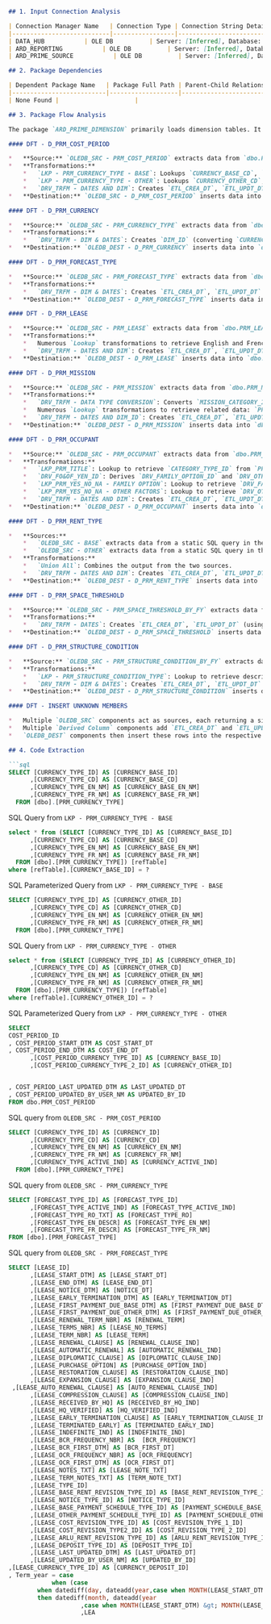 ```markdown
## 1. Input Connection Analysis

| Connection Manager Name   | Connection Type | Connection String Details  | Purpose within Package  | Security Requirements | Parameters/Variables | Source Part |
|---------------------------|-----------------|---------------------------|--------------------------|-----------------------|-----------------------|-------------|
| DATA_HUB           | OLE DB          | Server: [Inferred], Database: [Inferred]  | Source for dimension data | SQL Server Auth likely | None | Part 1, 2, 3                  |
| ARD_REPORTING           | OLE DB          | Server: [Inferred], Database: [Inferred]  | Destination for dimension data | SQL Server Auth likely | None | Part 1, 2, 3                  |
| ARD_PRIME_SOURCE           | OLE DB          | Server: [Inferred], Database: [Inferred]  | Source for dimension data (Unknown Members) | SQL Server Auth likely | None | Part 1, 2, 3                  |

## 2. Package Dependencies

| Dependent Package Name   | Package Full Path | Parent-Child Relationship  | Execution Conditions/Constraints  | Notes                               | Source Part |
|--------------------------|-------------------|------------------------------|-----------------------------------|-------------------------------------|-------------|
| None Found |                     |                                  |                                     | No dependent SSIS packages tasks found   | Part 1, 2, 3|

## 3. Package Flow Analysis

The package `ARD_PRIME_DIMENSION` primarily loads dimension tables. It starts with an `Expression Task` then proceeds with two `Sequence Containers`: `SEQC - LOAD DIMENSION TABLES - SPRINT 2` and `SEQC - LOAD DIMENSION TABLES - SPRINT 3`. A third sequence, `SEQC - TRUNCATE TABLES & INSERT UNKNOWN MEMBER`, truncates the target dimension tables and inserts "unknown member" rows.  The detailed breakdown of each data flow task within the Sequence Containers follows:

#### DFT - D_PRM_COST_PERIOD

*   **Source:** `OLEDB_SRC - PRM_COST_PERIOD` extracts data from `dbo.PRM_COST_PERIOD` in the `DATA_HUB` database.
*   **Transformations:**
    *   `LKP - PRM_CURRENCY_TYPE - BASE`: Lookups `CURRENCY_BASE_CD`, `CURRENCY_BASE_EN_NM`, and `CURRENCY_BASE_FR_NM` from `dbo.PRM_CURRENCY_TYPE` based on `CURRENCY_BASE_ID`.
    *   `LKP - PRM_CURRENCY_TYPE - OTHER`: Lookups `CURRENCY_OTHER_CD`, `CURRENCY_OTHER_EN_NM`, and `CURRENCY_OTHER_FR_NM` from `dbo.PRM_CURRENCY_TYPE` based on `CURRENCY_OTHER_ID`.
    *   `DRV_TRFM - DATES AND DIM`: Creates `ETL_CREA_DT`, `ETL_UPDT_DT` (using `GETDATE()`), and `DIM_ID` (converting `COST_PERIOD_ID` to string).
*   **Destination:** `OLEDB_SRC - D_PRM_COST_PERIOD` inserts data into `dbo.D_PRM_COST_PERIOD` in the `ARD_REPORTING` database.

#### DFT - D_PRM_CURRENCY

*   **Source:** `OLEDB_SRC - PRM_CURRENCY_TYPE` extracts data from `dbo.PRM_CURRENCY_TYPE` in the `DATA_HUB` database.
*   **Transformations:**
    *   `DRV_TRFM - DIM & DATES`: Creates `DIM_ID` (converting `CURRENCY_ID` to string), `ETL_CREA_DT`, and `ETL_UPDT_DT` (using `GETDATE()`).
*   **Destination:** `OLEDB_DEST - D_PRM_CURRENCY` inserts data into `dbo.D_PRM_CURRENCY` in the `ARD_REPORTING` database.

#### DFT - D_PRM_FORECAST_TYPE

*   **Source:** `OLEDB_SRC - PRM_FORECAST_TYPE` extracts data from `dbo.PRM_FORECAST_TYPE` in the `DATA_HUB` database.
*   **Transformations:**
    *   `DRV_TRFM - DIM & DATES`: Creates `ETL_CREA_DT`, `ETL_UPDT_DT` (using `GETDATE()`), and `DIM_ID` (converting `FORECAST_TYPE_ID` to string).
*   **Destination:** `OLEDB_DEST - D_PRM_FORECAST_TYPE` inserts data into `dbo.D_PRM_FORECAST_TYPE` in the `ARD_REPORTING` database.

#### DFT - D_PRM_LEASE

*   **Source:** `OLEDB_SRC - PRM_LEASE` extracts data from `dbo.PRM_LEASE` in the `DATA_HUB` database.
*   **Transformations:**
    *   Numerous `Lookup` transformations to retrieve English and French descriptions from various dimension tables:  `PRM_ARLU_RENT_REVISION_TYPE`, `PRM_BASE_RENT_REVISION_TYPE`, `PRM_COST_REVISION_TYPE_1`, `PRM_COST_REVISION_TYPE_2`, `PRM_CURRENCY_TYPE`, `PRM_DEPOSIT_TYPE`, `PRM_LEASE_TYPE`, and `PRM_NOTICE_TYPE`.
    *   `DRV_TRFM - DATES AND DIM`: Creates `ETL_CREA_DT`, `ETL_UPDT_DT` (using `GETDATE()`), `DIM_ID` (converting `LEASE_ID` to string),  `RENEWAL_CLAUSE_IND_EN`, `RENEWAL_CLAUSE_IND_FR`, `DRV_NO_OF_RENEWAL_TERM_EN`, `DRV_NO_OF_RENEWAL_TERM_FR`, `DRV_LEASE_TERM_EN`, `DRV_LEASE_TERM_FR`, `EARLY_TERMINATION_CLAUSE_IND_EN`, `EARLY_TERMINATION_CLAUSE_IND_FR`, `DIPLOMATIC_CLAUSE_IND_EN`, `DIPLOMATIC_CLAUSE_IND_FR`, `PURCHASE_OPTION_IND_EN`, `PURCHASE_OPTION_IND_FR`, `RESTORATION_CLAUSE_IND_EN`, `RESTORATION_CLAUSE_IND_FR`, `EXPANSION_CLAUSE_IND_EN`, `EXPANSION_CLAUSE_IND_FR`, `COMPRESSION_CLAUSE_IND_EN`, `COMPRESSION_CLAUSE_IND_FR`, `AUTO_RENEWAL_CLAUSE_IND_EN`, `AUTO_RENEWAL_CLAUSE_IND_FR`
*   **Destination:** `OLEDB_DEST - D_PRM_LEASE` inserts data into `dbo.D_PRM_LEASE` in the `ARD_REPORTING` database.

#### DFT - D_PRM_MISSION

*   **Source:** `OLEDB_SRC - PRM_MISSION` extracts data from `dbo.PRM_MISSION` in the `DATA_HUB` database.
*   **Transformations:**
    *   `DRV_TRFM - DATA TYPE CONVERSION`: Converts `MISSION_CATEGORY_ID` to `DT_I4` (integer).
    *   Numerous `Lookup` transformations to retrieve related data: `PRM_AMA`, `PRM_CITY`, `PRM_COUNTRY`, `PRM_GEO_REGION`, `PRM_MISSION - PARENT`, `PRM_MISSION_CATEGORY`, `PRM_MISSION_STATUS`, `PRM_TL3`, `SRSF_AREA`, `SRSF_AREA_REGION`, `SRSF_RMO`
    *   `DRV_TRFM - DATES AND DIM_ID`: Creates `ETL_CREA_DT`, `ETL_UPDT_DT` (using `GETDATE()`), and `DIM_ID` (converting `MISSION_ID` to string).
*   **Destination:** `OLEDB_DEST - D_PRM_MISSION` inserts data into `dbo.D_PRM_MISSION` in the `ARD_REPORTING` database.

#### DFT - D_PRM_OCCUPANT

*   **Source:** `OLEDB_SRC - PRM_OCCUPANT` extracts data from `dbo.PRM_OCCUPANT` in the `DATA_HUB` database.
*   **Transformations:**
    *   `LKP_PRM_TITLE`: Lookup to retrieve `CATEGORY_TYPE_ID` from `PRM_TITLE`.
    *   `DRV_FO&OF_YEN_ID`: Derives `DRV_FAMILY_OPTION_ID` and `DRV_OTHER_FACTOR_ID` based on `CATEGORY_TYPE_ID`,  `FAMILY_OPTION_IND`, and `OTHER_FACTOR_IND`.
    *   `LKP_PRM_YES_NO_NA - FAMILY OPTION`: Lookup to retrieve `DRV_FAMILY_OPTION_EN` and `DRV_FAMILY_OPTION_FR` based on `DRV_FAMILY_OPTION_ID`.
    *   `LKP_PRM_YES_NO_NA - OTHER FACTORS`: Lookup to retrieve `DRV_OTHER_FACTOR_EN` and `DRV_OTHER_FACTOR_FR` based on `DRV_OTHER_FACTOR_ID`.
    *   `DRV_TRFM - DATES AND DIM`: Creates `ETL_CREA_DT`, `ETL_UPDT_DT` (using `GETDATE()`), and `DIM_ID` (converting `OCCUPANT_ID` to string).
*   **Destination:** `OLEDB_DEST - D_PRM_OCCUPANT` inserts data into `dbo.D_PRM_OCCUPANT` in the `ARD_REPORTING` database.

#### DFT - D_PRM_RENT_TYPE

*   **Sources:**
    *   `OLEDB_SRC - BASE` extracts data from a static SQL query in the `ARD_PRIME_SOURCE` database.
    *   `OLEDB_SRC - OTHER` extracts data from a static SQL query in the `ARD_PRIME_SOURCE` database.
*   **Transformations:**
    *   `Union All`: Combines the output from the two sources.
    *   `DRV_TRFM - DATES AND DIM`: Creates `ETL_CREA_DT`, `ETL_UPDT_DT` (using `GETDATE()`), and `DIM_ID` (converting `RENT_TYPE_ID` to string).
*   **Destination:** `OLEDB_DEST - D_PRM_RENT_TYPE` inserts data into `dbo.D_PRM_RENT_TYPE` in the `ARD_REPORTING` database.

#### DFT - D_PRM_SPACE_THRESHOLD

*   **Source:** `OLEDB_SRC - PRM_SPACE_THRESHOLD_BY_FY` extracts data from `dbo.PRM_SPACE_THRESHOLD_BY_FY` in the `DATA_HUB` database.
*   **Transformations:**
    *   `DRV_TRFM - DATES`: Creates `ETL_CREA_DT`, `ETL_UPDT_DT` (using `GETDATE()`), and `DIM_ID` (converting `SPACE_THRESHOLD_ID` to string).
*   **Destination:** `OLEDB_DEST - D_PRM_SPACE_THRESHOLD` inserts data into `dbo.D_PRM_SPACE_THRESHOLD` in the `ARD_REPORTING` database.

#### DFT - D_PRM_STRUCTURE_CONDITION

*   **Source:** `OLEDB_SRC - PRM_STRUCTURE_CONDITION_BY_FY` extracts data from `dbo.PRM_STRUCTURE_CONDITION_BY_FY` in the `DATA_HUB` database.
*   **Transformations:**
    *   `LKP - PRM_STRUCTURE_CONDITION_TYPE`: Lookup to retrieve descriptions from `dbo.PRM_STRUCTURE_CONDITION_TYPE`.
    *   `DRV_TRFM - DIM & DATES`: Creates `ETL_CREA_DT`, `ETL_UPDT_DT` (using `GETDATE()`), and `DIM_ID` (converting `STRUCTURE_CONDITION_ID` to string).
*   **Destination:** `OLEDB_DEST - D_PRM_STRUCTURE_CONDITION` inserts data into `dbo.D_PRM_STRUCTURE_CONDITION` in the `ARD_REPORTING` database.

#### DFT - INSERT UNKNOWN MEMBERS

*   Multiple `OLEDB_SRC` components act as sources, each returning a single row for the unknown member.
*   Multiple `Derived Column` components add `ETL_CREA_DT` and `ETL_UPDT_DT` using `GETDATE()`.
*   `OLEDB_DEST` components then insert these rows into the respective dimension tables.

## 4. Code Extraction

```sql
SELECT [CURRENCY_TYPE_ID] AS [CURRENCY_BASE_ID]
      ,[CURRENCY_TYPE_CD] AS [CURRENCY_BASE_CD]
      ,[CURRENCY_TYPE_EN_NM] AS [CURRENCY_BASE_EN_NM]
      ,[CURRENCY_TYPE_FR_NM] AS [CURRENCY_BASE_FR_NM]   
  FROM [dbo].[PRM_CURRENCY_TYPE]
```

SQL Query from `LKP - PRM_CURRENCY_TYPE - BASE`

```sql
select * from (SELECT [CURRENCY_TYPE_ID] AS [CURRENCY_BASE_ID]
      ,[CURRENCY_TYPE_CD] AS [CURRENCY_BASE_CD]
      ,[CURRENCY_TYPE_EN_NM] AS [CURRENCY_BASE_EN_NM]
      ,[CURRENCY_TYPE_FR_NM] AS [CURRENCY_BASE_FR_NM]   
  FROM [dbo].[PRM_CURRENCY_TYPE]) [refTable]
where [refTable].[CURRENCY_BASE_ID] = ?
```

SQL Parameterized Query from `LKP - PRM_CURRENCY_TYPE - BASE`

```sql
SELECT [CURRENCY_TYPE_ID] AS [CURRENCY_OTHER_ID]
      ,[CURRENCY_TYPE_CD] AS [CURRENCY_OTHER_CD]
      ,[CURRENCY_TYPE_EN_NM] AS [CURRENCY_OTHER_EN_NM]
      ,[CURRENCY_TYPE_FR_NM] AS [CURRENCY_OTHER_FR_NM]
  FROM [dbo].[PRM_CURRENCY_TYPE]
```

SQL Query from `LKP - PRM_CURRENCY_TYPE - OTHER`

```sql
select * from (SELECT [CURRENCY_TYPE_ID] AS [CURRENCY_OTHER_ID]
      ,[CURRENCY_TYPE_CD] AS [CURRENCY_OTHER_CD]
      ,[CURRENCY_TYPE_EN_NM] AS [CURRENCY_OTHER_EN_NM]
      ,[CURRENCY_TYPE_FR_NM] AS [CURRENCY_OTHER_FR_NM]
  FROM [dbo].[PRM_CURRENCY_TYPE]) [refTable]
where [refTable].[CURRENCY_OTHER_ID] = ?
```

SQL Parameterized Query from `LKP - PRM_CURRENCY_TYPE - OTHER`

```sql
SELECT  
COST_PERIOD_ID
, COST_PERIOD_START_DTM AS COST_START_DT
, COST_PERIOD_END_DTM AS COST_END_DT
      ,[COST_PERIOD_CURRENCY_TYPE_ID] AS [CURRENCY_BASE_ID]
      ,[COST_PERIOD_CURRENCY_TYPE_2_ID] AS [CURRENCY_OTHER_ID]


, COST_PERIOD_LAST_UPDATED_DTM AS LAST_UPDATED_DT
, COST_PERIOD_UPDATED_BY_USER_NM AS UPDATED_BY_ID
FROM dbo.PRM_COST_PERIOD
```

SQL query from `OLEDB_SRC - PRM_COST_PERIOD`

```sql
SELECT [CURRENCY_TYPE_ID] AS [CURRENCY_ID]
      ,[CURRENCY_TYPE_CD] AS [CURRENCY_CD]
      ,[CURRENCY_TYPE_EN_NM] AS [CURRENCY_EN_NM]
      ,[CURRENCY_TYPE_FR_NM] AS [CURRENCY_FR_NM]
      ,[CURRENCY_TYPE_ACTIVE_IND] AS [CURRENCY_ACTIVE_IND]
  FROM [dbo].[PRM_CURRENCY_TYPE]
```

SQL query from `OLEDB_SRC - PRM_CURRENCY_TYPE`

```sql
SELECT [FORECAST_TYPE_ID] AS [FORECAST_TYPE_ID]
      ,[FORECAST_TYPE_ACTIVE_IND] AS [FORECAST_TYPE_ACTIVE_IND]
      ,[FORECAST_TYPE_RO_TXT] AS [FORECAST_TYPE_RO]
      ,[FORECAST_TYPE_EN_DESCR] AS [FORECAST_TYPE_EN_NM]
      ,[FORECAST_TYPE_FR_DESCR] AS [FORECAST_TYPE_FR_NM]
FROM [dbo].[PRM_FORECAST_TYPE]
```

SQL query from `OLEDB_SRC - PRM_FORECAST_TYPE`

```sql
SELECT [LEASE_ID]
      ,[LEASE_START_DTM] AS [LEASE_START_DT]
      ,[LEASE_END_DTM] AS [LEASE_END_DT]
      ,[LEASE_NOTICE_DTM] AS [NOTICE_DT]
	  ,[LEASE_EARLY_TERMINATION_DTM] AS [EARLY_TERMINATION_DT]
	  ,[LEASE_FIRST_PAYMENT_DUE_BASE_DTM] AS [FIRST_PAYMENT_DUE_BASE_DT]
      ,[LEASE_FIRST_PAYMENT_DUE_OTHER_DTM] AS [FIRST_PAYMENT_DUE_OTHER_DT]
	  ,[LEASE_RENEWAL_TERM_NBR] AS [RENEWAL_TERM]
      ,[LEASE_TERMS_NBR] AS [LEASE_NO_TERMS]
      ,[LEASE_TERM_NBR] AS [LEASE_TERM]
	  ,[LEASE_RENEWAL_CLAUSE] AS [RENEWAL_CLAUSE_IND]
      ,[LEASE_AUTOMATIC_RENEWAL] AS [AUTOMATIC_RENEWAL_IND]
      ,[LEASE_DIPLOMATIC_CLAUSE] AS [DIPLOMATIC_CLAUSE_IND]
      ,[LEASE_PURCHASE_OPTION] AS [PURCHASE_OPTION_IND]
      ,[LEASE_RESTORATION_CLAUSE] AS [RESTORATION_CLAUSE_IND]
      ,[LEASE_EXPANSION_CLAUSE] AS [EXPANSION_CLAUSE_IND]
 ,[LEASE_AUTO_RENEWAL_CLAUSE] AS [AUTO_RENEWAL_CLAUSE_IND]
      ,[LEASE_COMPRESSION_CLAUSE] AS [COMPRESSION_CLAUSE_IND]
      ,[LEASE_RECEIVED_BY_HQ] AS [RECEIVED_BY_HQ_IND]
      ,[LEASE_HQ_VERIFIED] AS [HQ_VERIFIED_IND]
      ,[LEASE_EARLY_TERMINATION_CLAUSE] AS [EARLY_TERMINATION_CLAUSE_IND]
      ,[LEASE_TERMINATED_EARLY] AS [TERMINATED_EARLY_IND]
      ,[LEASE_INDEFINITE_IND] AS [INDEFINITE_IND]
      ,[LEASE_BCR_FREQUENCY_NBR] AS  [BCR_FREQUENCY]	  
	  ,[LEASE_BCR_FIRST_DTM] AS [BCR_FIRST_DT]
      ,[LEASE_OCR_FREQUENCY_NBR] AS [OCR_FREQUENCY]
      ,[LEASE_OCR_FIRST_DTM] AS [OCR_FIRST_DT]
      ,[LEASE_NOTES_TXT] AS [LEASE_NOTE_TXT]
      ,[LEASE_TERM_NOTES_TXT] AS [TERM_NOTE_TXT]
      ,[LEASE_TYPE_ID]
      ,[LEASE_BASE_RENT_REVISION_TYPE_ID] AS [BASE_RENT_REVISION_TYPE_ID]
      ,[LEASE_NOTICE_TYPE_ID] AS [NOTICE_TYPE_ID]
	  ,[LEASE_BASE_PAYMENT_SCHEDULE_TYPE_ID] AS [PAYMENT_SCHEDULE_BASE_TYPE_ID]
      ,[LEASE_OTHER_PAYMENT_SCHEDULE_TYPE_ID] AS [PAYMENT_SCHEDULE_OTHER_TYPE_ID]
      ,[LEASE_COST_REVISION_TYPE_ID] AS [COST_REVISION_TYPE_1_ID]
      ,[LEASE_COST_REVISION_TYPE2_ID] AS [COST_REVISION_TYPE_2_ID]
	  ,[LEASE_ARLU_RENT_REVISION_TYPE_ID] AS [ARLU_RENT_REVISION_TYPE_ID]
	  ,[LEASE_DEPOSIT_TYPE_ID] AS [DEPOSIT_TYPE_ID]
	  ,[LEASE_LAST_UPDATED_DTM] AS [LAST_UPDATED_DT]
      ,[LEASE_UPDATED_BY_USER_NM] AS [UPDATED_BY_ID]
,[LEASE_CURRENCY_TYPE_ID] AS [CURRENCY_DEPOSIT_ID]	
, Term_year = case 
			when (case 
		when datediff(day, dateadd(year,case when MONTH(LEASE_START_DTM) &gt; MONTH(LEASE_END_DTM) then datediff(year, LEASE_START_DTM, LEASE_END_DTM) - 1 else datediff(year, LEASE_START_DTM, LEASE_END_DTM) end, LEASE_START_DTM), LEASE_END_DTM) &gt; 15
		then datediff(month, dateadd(year
					,case when MONTH(LEASE_START_DTM) &gt; MONTH(LEASE_END_DTM) then datediff(year, LEASE_START_DTM, LEASE_END_DTM) - 1 else datediff(year, LEASE_START_DTM, LEASE_END_DTM) end, LEASE_START_DTM)
					,LEA